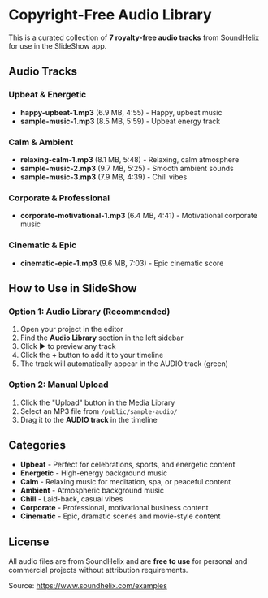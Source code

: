# Copyright-Free Audio Library

This is a curated collection of **7 royalty-free audio tracks** from [SoundHelix](https://www.soundhelix.com/) for use in the SlideShow app.

## Audio Tracks

### Upbeat & Energetic
- **happy-upbeat-1.mp3** (6.9 MB, 4:55) - Happy, upbeat music
- **sample-music-1.mp3** (8.5 MB, 5:59) - Upbeat energy track

### Calm & Ambient
- **relaxing-calm-1.mp3** (8.1 MB, 5:48) - Relaxing, calm atmosphere
- **sample-music-2.mp3** (9.7 MB, 5:25) - Smooth ambient sounds
- **sample-music-3.mp3** (7.9 MB, 4:39) - Chill vibes

### Corporate & Professional
- **corporate-motivational-1.mp3** (6.4 MB, 4:41) - Motivational corporate music

### Cinematic & Epic
- **cinematic-epic-1.mp3** (9.6 MB, 7:03) - Epic cinematic score

## How to Use in SlideShow

### Option 1: Audio Library (Recommended)
1. Open your project in the editor
2. Find the **Audio Library** section in the left sidebar
3. Click ▶️ to preview any track
4. Click the **+** button to add it to your timeline
5. The track will automatically appear in the AUDIO track (green)

### Option 2: Manual Upload
1. Click the "Upload" button in the Media Library
2. Select an MP3 file from `/public/sample-audio/`
3. Drag it to the **AUDIO track** in the timeline

## Categories

- **Upbeat** - Perfect for celebrations, sports, and energetic content
- **Energetic** - High-energy background music
- **Calm** - Relaxing music for meditation, spa, or peaceful content
- **Ambient** - Atmospheric background music
- **Chill** - Laid-back, casual vibes
- **Corporate** - Professional, motivational business content
- **Cinematic** - Epic, dramatic scenes and movie-style content

## License

All audio files are from SoundHelix and are **free to use** for personal and commercial projects without attribution requirements.

Source: https://www.soundhelix.com/examples
